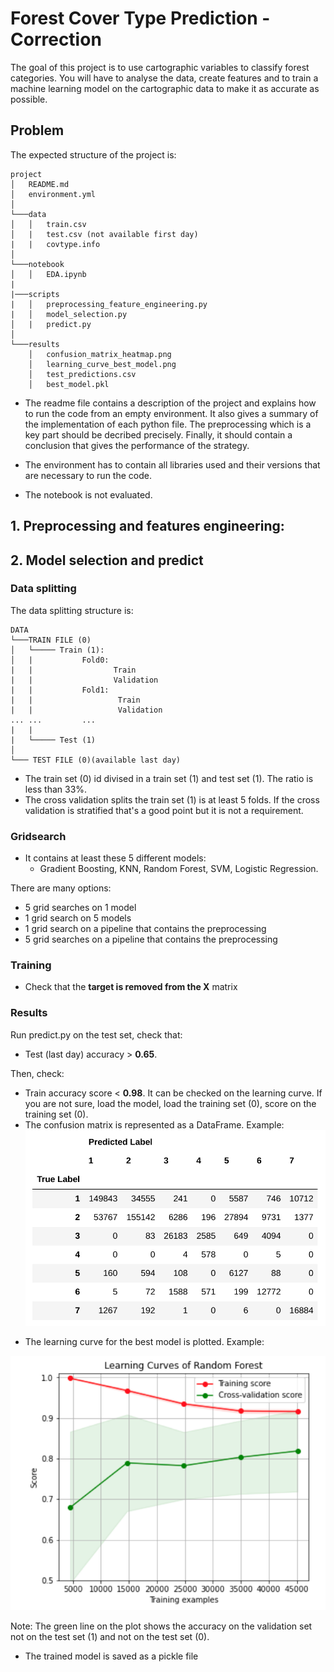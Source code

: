 # Forest Cover Type Prediction - Correction 

The goal of this project is to use cartographic variables to classify forest categories. You will have to analyse the data, create features and to train a machine learning model on the cartographic data to make it as accurate as possible. 




## Problem


The expected structure of the project is: 

```
project
│   README.md
│   environment.yml    
│
└───data
│   │   train.csv
│   |   test.csv (not available first day)
|   |   covtype.info
│   
└───notebook
│   │   EDA.ipynb
|
|───scripts
|   │   preprocessing_feature_engineering.py
|   │   model_selection.py
│   |   predict.py
│   
└───results
    │   confusion_matrix_heatmap.png
    │   learning_curve_best_model.png
    │   test_predictions.csv
    │   best_model.pkl

```    

- The readme file contains a description of the project and explains how to run the code from an empty environment. It also gives a summary of the implementation of each python file. The preprocessing which is a key part should be decribed precisely. Finally, it should contain a conclusion that gives the performance of the strategy. 

- The environment has to contain all libraries used and their versions that are necessary to run the code. 

- The notebook is not evaluated. 


## 1. Preprocessing and features engineering:



## 2. Model selection and predict

### Data splitting

The data splitting structure is:

```
DATA
└───TRAIN FILE (0)
│   └───── Train (1):
│   |           Fold0:
|   |                  Train
|   |                  Validation
|   |           Fold1:
|   |                   Train
|   |                   Validation
... ...         ...
|   |
|   └───── Test (1)
│   
└─── TEST FILE (0)(available last day)

```  

- The train set (0) id divised in a train set (1) and test set (1). The ratio is less than 33%.
- The cross validation splits the train set (1) is at least 5 folds. If the cross validation is stratified that's a good point but it is not a requirement. 

### Gridsearch 

- It contains at least these 5 different models: 
    - Gradient Boosting, KNN, Random Forest, SVM, Logistic Regression. 

There are many options:
- 5 grid searches on 1 model 
- 1 grid search on 5 models
- 1 grid search on a pipeline that contains the preprocessing
- 5 grid searches on a pipeline that contains the preprocessing 

### Training

- Check that the **target is removed from the X** matrix

### Results
Run predict.py on the test set, check that:
  - Test (last day) accuracy > **0.65**. 

Then, check:
- Train accuracy score < **0.98**. It can be checked on the learning curve. If you are not sure, load the model, load the training set (0), score on the training set (0). 
- The confusion matrix is represented as a DataFrame. Example:
![alt text][confusion_matrix]

[confusion_matrix]: ../images/w2_weekend_confusion_matrix.png "Confusion matrix "

- The learning curve for the best model is plotted. Example: 

![alt text][logo_learning_curve]

[logo_learning_curve]: ../images/w2_weekend_learning_curve.png "Learning curve "

Note: The green line on the plot shows the accuracy on the validation set not on the test set (1) and not on the test set (0). 

- The trained model is saved as a pickle file 